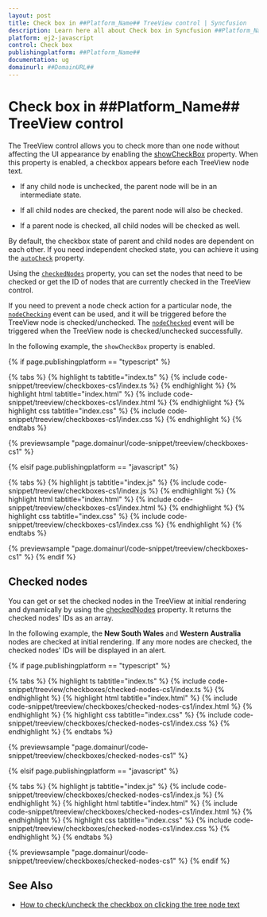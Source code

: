 ```yaml
---
layout: post
title: Check box in ##Platform_Name## TreeView control | Syncfusion
description: Learn here all about Check box in Syncfusion ##Platform_Name## TreeView control of Syncfusion Essential JS 2 and more.
platform: ej2-javascript
control: Check box
publishingplatform: ##Platform_Name##
documentation: ug
domainurl: ##DomainURL##
---
```


# Check box in ##Platform_Name## TreeView control

The TreeView control allows you to check more than one node without affecting the UI appearance by enabling the [showCheckBox](../api/treeview#showcheckbox) property. When this property is enabled, a checkbox appears before each TreeView node text.

* If any child node is unchecked, the parent node will be in an intermediate state.

* If all child nodes are checked, the parent node will also be checked.

* If a parent node is checked, all child nodes will be checked as well.

By default, the checkbox state of parent and child nodes are dependent on each other. If you need independent checked state, you can achieve it using the [`autoCheck`](../api/treeview#autocheck) property.

Using the [`checkedNodes`](../api/treeview#checkednodes) property, you can set the nodes that need to be checked or get the ID of nodes that are currently checked in the TreeView control.

If you need to prevent a node check action for a particular node, the [`nodeChecking`](../api/treeview#nodechecking) event can be used, and it will be triggered before the TreeView node is checked/unchecked. The [`nodeChecked`](../api/treeview#nodechecked) event will be triggered when the TreeView node is checked/unchecked successfully.

In the following example, the `showCheckBox` property is enabled.

{% if page.publishingplatform == "typescript" %}

 {% tabs %}
{% highlight ts tabtitle="index.ts" %}
{% include code-snippet/treeview/checkboxes-cs1/index.ts %}
{% endhighlight %}
{% highlight html tabtitle="index.html" %}
{% include code-snippet/treeview/checkboxes-cs1/index.html %}
{% endhighlight %}
{% highlight css tabtitle="index.css" %}
{% include code-snippet/treeview/checkboxes-cs1/index.css %}
{% endhighlight %}
{% endtabs %}
        
{% previewsample "page.domainurl/code-snippet/treeview/checkboxes-cs1" %}

{% elsif page.publishingplatform == "javascript" %}

{% tabs %}
{% highlight js tabtitle="index.js" %}
{% include code-snippet/treeview/checkboxes-cs1/index.js %}
{% endhighlight %}
{% highlight html tabtitle="index.html" %}
{% include code-snippet/treeview/checkboxes-cs1/index.html %}
{% endhighlight %}
{% highlight css tabtitle="index.css" %}
{% include code-snippet/treeview/checkboxes-cs1/index.css %}
{% endhighlight %}
{% endtabs %}

{% previewsample "page.domainurl/code-snippet/treeview/checkboxes-cs1" %}
{% endif %}

## Checked nodes

You can get or set the checked nodes in the TreeView at initial rendering and dynamically by using the [checkedNodes](../api/treeview#checkednodes) property. It returns the checked nodes' IDs as an array.

In the following example, the **New South Wales** and **Western Australia** nodes are checked at initial rendering. If any more nodes are checked, the checked nodes' IDs will be displayed in an alert.

{% if page.publishingplatform == "typescript" %}

 {% tabs %}
{% highlight ts tabtitle="index.ts" %}
{% include code-snippet/treeview/checkboxes/checked-nodes-cs1/index.ts %}
{% endhighlight %}
{% highlight html tabtitle="index.html" %}
{% include code-snippet/treeview/checkboxes/checked-nodes-cs1/index.html %}
{% endhighlight %}
{% highlight css tabtitle="index.css" %}
{% include code-snippet/treeview/checkboxes/checked-nodes-cs1/index.css %}
{% endhighlight %}
{% endtabs %}
        
{% previewsample "page.domainurl/code-snippet/treeview/checkboxes/checked-nodes-cs1" %}

{% elsif page.publishingplatform == "javascript" %}

{% tabs %}
{% highlight js tabtitle="index.js" %}
{% include code-snippet/treeview/checkboxes/checked-nodes-cs1/index.js %}
{% endhighlight %}
{% highlight html tabtitle="index.html" %}
{% include code-snippet/treeview/checkboxes/checked-nodes-cs1/index.html %}
{% endhighlight %}
{% highlight css tabtitle="index.css" %}
{% include code-snippet/treeview/checkboxes/checked-nodes-cs1/index.css %}
{% endhighlight %}
{% endtabs %}

{% previewsample "page.domainurl/code-snippet/treeview/checkboxes/checked-nodes-cs1" %}
{% endif %}

## See Also

* [How to check/uncheck the checkbox on clicking the tree node text](./how-to/check-uncheck-the-checkbox-on-clicking-the-tree-node-text)